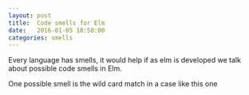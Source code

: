 ```yaml
---
layout: post
title:  Code smells for Elm
date:   2016-01-05 10:50:00
categories: smells
---
```


Every language has smells, it would help if as elm is developed we talk about possible code smells in Elm.


One possible smell is the wild card match in a case like this one

<script src="https://gist.github.com/zkessin/d3b580fae8141e3adc01.js"></script>
